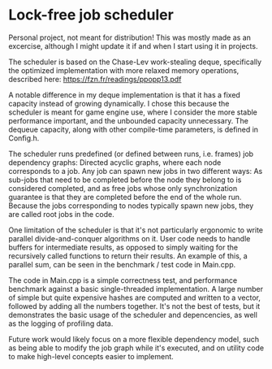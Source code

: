 # Lock-free job scheduler
Personal project, not meant for distribution!
This was mostly made as an excercise, although I might update it if and when I start using it in projects.

The scheduler is based on the Chase-Lev work-stealing deque, specifically the optimized implementation with more relaxed memory operations, described here: https://fzn.fr/readings/ppopp13.pdf

A notable difference in my deque implementation is that it has a fixed capacity instead of growing dynamically. I chose this because the scheduler is meant for game engine use, where I consider the more stable performance important, and the unbounded capacity unnecessary. The dequeue capacity, along with other compile-time parameters, is defined in Config.h.

The scheduler runs predefined (or defined between runs, i.e. frames) job dependency graphs: Directed acyclic graphs, where each node corresponds to a job. Any job can spawn new jobs in two different ways: As sub-jobs that need to be completed before the node they belong to is considered completed, and as free jobs whose only synchronization guarantee is that they are completed before the end of the whole run. Because the jobs corresponding to nodes typically spawn new jobs, they are called root jobs in the code.

One limitation of the scheduler is that it's not particularly ergonomic to write parallel divide-and-conquer algorithms on it. User code needs to handle buffers for intermediate results, as opposed to simply waiting for the recursively called functions to return their results. An example of this, a parallel sum, can be seen in the benchmark / test code in Main.cpp.

The code in Main.cpp is a simple correctness test, and performance benchmark against a basic single-threaded implementation. A large number of simple but quite expensive hashes are computed and written to a vector, followed by adding all the numbers together. It's not the best of tests, but it demonstrates the basic usage of the scheduler and depencencies, as well as the logging of profiling data.

Future work would likely focus on a more flexible dependency model, such as being able to modify the job graph while it's executed, and on utility code to make high-level concepts easier to implement.
